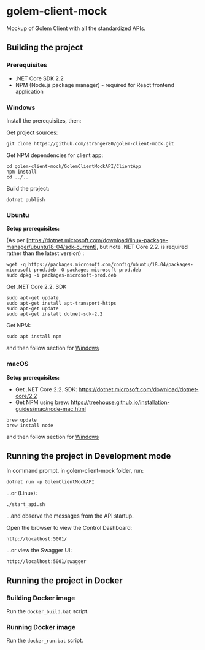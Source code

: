 # golem-client-mock
Mockup of Golem Client with all the standardized APIs.

## Building the project

### Prerequisites
- .NET Core SDK 2.2
- NPM (Node.js package manager) - required for React frontend application

### Windows

Install the prerequisites, then:

Get project sources:
```
git clone https://github.com/stranger80/golem-client-mock.git
```

Get NPM dependencies for client app:
```
cd golem-client-mock/GolemClientMockAPI/ClientApp
npm install
cd ../..
```

Build the project:
```
dotnet publish
```

### Ubuntu

**Setup prerequisites:**

(As per [https://dotnet.microsoft.com/download/linux-package-manager/ubuntu18-04/sdk-current], but note .NET Core 2.2. is required rather than the latest version) :

```
wget -q https://packages.microsoft.com/config/ubuntu/18.04/packages-microsoft-prod.deb -O packages-microsoft-prod.deb
sudo dpkg -i packages-microsoft-prod.deb
```

Get .NET Core 2.2. SDK

```
sudo apt-get update
sudo apt-get install apt-transport-https
sudo apt-get update
sudo apt-get install dotnet-sdk-2.2
```

Get NPM:

```
sudo apt install npm
```

and then follow section for [Windows](#Windows)

### macOS

**Setup prerequisites:**
- Get .NET Core 2.2. SDK: https://dotnet.microsoft.com/download/dotnet-core/2.2
- Get NPM using brew: https://treehouse.github.io/installation-guides/mac/node-mac.html
```
brew update
brew install node
```
and then follow section for [Windows](#Windows)

## Running the project in Development mode
 
In command prompt, in golem-client-mock folder, run:
```
dotnet run -p GolemClientMockAPI
```
...or (Linux):
```
./start_api.sh
```

...and observe the messages from the API startup.

Open the browser to view the Control Dashboard:
```
http://localhost:5001/
```

...or view the Swagger UI:
```
http://localhost:5001/swagger
```

## Running the project in Docker

### Building Docker image

Run the `docker_build.bat` script.

### Running Docker image

Run the `docker_run.bat` script.
